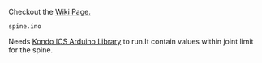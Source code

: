 Checkout the [Wiki Page.](https://github.com/ajaygunalan/kondo/wiki/Kondo-Servo-Series---Wiki)

    spine.ino 
   
Needs [Kondo ICS Arduino Library](https://kondo-robot.com/faq/ics-library-a2) to run.It contain values within joint limit for the spine.
